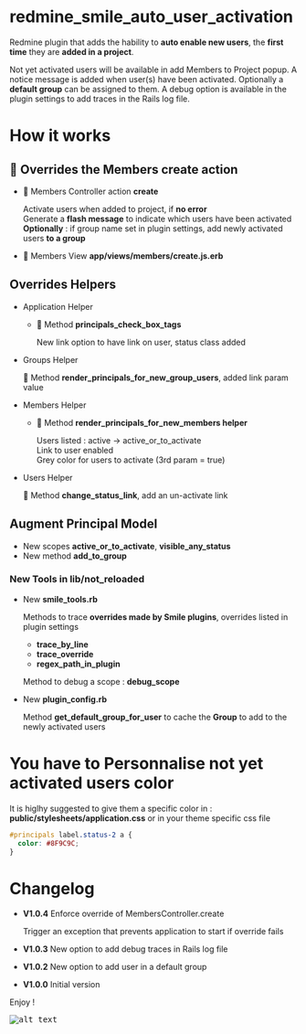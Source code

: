 redmine_smile_auto_user_activation
==================================

Redmine plugin that adds the hability to **auto enable new users**, the **first time** they are **added in a project**.

Not yet activated users will be available in add Members to Project popup.
A notice message is added when user(s) have been activated.
Optionally a **default group** can be assigned to them.
A debug option is available in the plugin settings to add traces in the Rails log file.

# How it works

## 🔑 Overrides the Members create action

* 🔑 Members Controller action **create**

  Activate users when added to project, if **no error**  
  Generate a **flash message** to indicate which users have been activated  
  **Optionally** : if group name set in plugin settings, add newly activated users **to a group**

* 🔑 Members View **app/views/members/create.js.erb**

## Overrides Helpers

* Application Helper

  - 🔑 Method **principals_check_box_tags**

    New link option to have link on user, status class added

* Groups Helper

  🔑 Method **render_principals_for_new_group_users**, added link param value

* Members Helper

  - 🔑 Method **render_principals_for_new_members helper**

    Users listed : active -> active_or_to_activate  
    Link to user enabled  
    Grey color for users to activate (3rd param = true)

* Users Helper

  🔑 Method **change_status_link**, add an un-activate link

## Augment Principal Model

  * New scopes **active_or_to_activate**, **visible_any_status**
  * New method **add_to_group**

### New Tools in lib/not_reloaded

* New **smile_tools.rb**

  Methods to trace **overrides made by Smile plugins**, overrides listed in plugin settings
  * **trace_by_line**
  * **trace_override**
  * **regex_path_in_plugin**

  Method to debug a scope : **debug_scope**

* New **plugin_config.rb**

  Method **get_default_group_for_user** to cache the **Group** to add to the newly activated users

# You have to Personnalise not yet activated users color

It is higlhy suggested to give them a specific color in :
**public/stylesheets/application.css** or in your theme specific css file

```css
#principals label.status-2 a {
  color: #8F9C9C;
}
```

# Changelog

* **V1.0.4**  Enforce override of MembersController.create

  Trigger an exception that prevents application to start if override fails

* **V1.0.3** New option to add debug traces in Rails log file
* **V1.0.2** New option to add user in a default group
* **V1.0.0** Initial version


Enjoy !

<kbd>![alt text](https://compteur-visites.ennder.fr/sites/35/token/githubaua/image "Logo") <!-- .element height="10%" width="10%" --></kbd>
